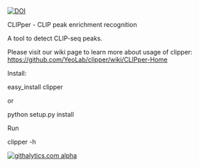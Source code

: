 [![DOI](https://zenodo.org/badge/6604/YeoLab/clipper.png)](http://dx.doi.org/10.5281/zenodo.12231)

CLIPper - CLIP peak enrichment recognition

A tool to detect CLIP-seq peaks.

Please visit our wiki page to learn more about usage of clipper: https://github.com/YeoLab/clipper/wiki/CLIPper-Home

Install:


easy_install clipper

or 

python setup.py install

Run 

clipper -h

<script type="text/javascript">

  var _gaq = _gaq || [];
  _gaq.push(['_setAccount', 'UA-45624377-1']);
  _gaq.push(['_trackPageview']);

  (function() {
    var ga = document.createElement('script'); ga.type = 'text/javascript'; ga.async = true;
    ga.src = ('https:' == document.location.protocol ? 'https://ssl' : 'http://www') + '.google-analytics.com/ga.js';
    var s = document.getElementsByTagName('script')[0]; s.parentNode.insertBefore(ga, s);
  })();

</script>

[![githalytics.com alpha](https://cruel-carlota.pagodabox.com/e42e3a5bdf64aaa287351539866e6bd2 "githalytics.com")](http://githalytics.com/YeoLab/clipper)
